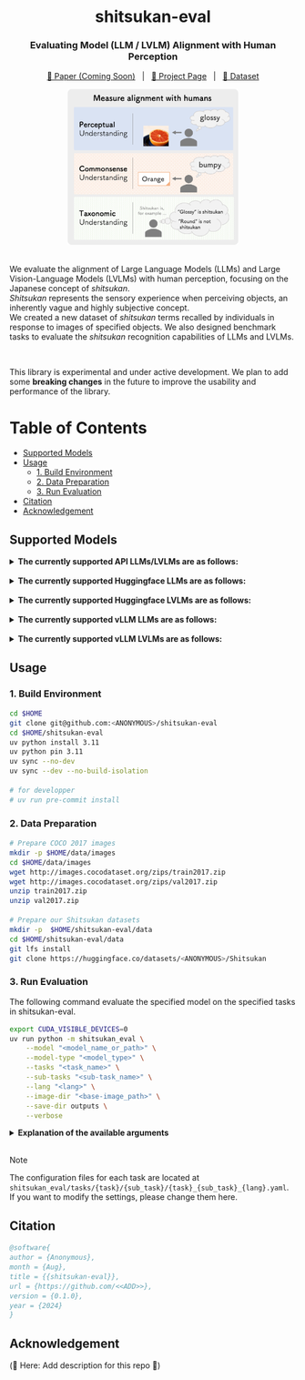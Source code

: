 <div align="center">

shitsukan-eval
===========================
<h3>Evaluating Model (LLM / LVLM) Alignment with Human Perception</h3>

[📄 Paper (Coming Soon)]() &nbsp;&nbsp;|&nbsp;&nbsp; [🚀 Project Page]() &nbsp;&nbsp;|&nbsp;&nbsp; [🤗 Dataset]()

<img src="images/shitsukan-eval_overview.png" alt="shitsukan-eval" width="300px">

<div align="left">

<br>

We evaluate the alignment of Large Language Models (LLMs) and Large Vision-Language Models (LVLMs) with human perception, focusing on the Japanese concept of *shitsukan*.  
*Shitsukan* represents the sensory experience when perceiving objects, an inherently vague and highly subjective concept.  
We created a new dataset of *shitsukan* terms recalled by individuals in response to images of specified objects. We also designed benchmark tasks to evaluate the *shitsukan* recognition capabilities of LLMs and LVLMs.

<br>

This library is experimental and under active development.
We plan to add some **breaking changes** in the future to improve the usability and performance of the library.

# Table of Contents

- [Supported Models](#supported-models)
- [Usage](#usage)
  - [1. Build Environment](#1-build-environment)
  - [2. Data Preparation](#2-data-preparation)
  - [3. Run Evaluation](#3-run-evaluation)
- [Citation](#citation)
- [Acknowledgement](#acknowledgement)

## Supported Models

<details>
<summary><b>The currently supported API LLMs/LVLMs are as follows:</b></summary>
<li><a href="https://platform.openai.com/docs/models/gpt-4o">GPT-4o</a></li>
<li>(🚧 Here: Add description for this repo 🚧)</li>
</details>

<br>

<details>
<summary><b>The currently supported Huggingface LLMs are as follows:</b></summary>
<li><a href="https://arxiv.org/abs/2307.09288">Llama 2</a></li>
<li><a href="https://note.com/elyza/n/na405acaca130">ELYZA-japanese-Llama-2</a></li>
<li><a href="https://arxiv.org/abs/2407.10671">Qwen 2</a></li>
<li><a href="https://arxiv.org/abs/2407.21783">Llama 3</a></li>
<li><a href="https://swallow-llm.github.io/llama3-swallow.ja.html">Llama-3-Swallow</a></li>
<li><a href="https://arxiv.org/abs/2408.00118">Gemma 2</a></li>
<li><a href="https://qwen2.org/qwen2-5/">Qwen 2.5</a></li>
<li><a href="https://llmc.nii.ac.jp/topics/post-707/">LLM-jp-3</a></li>
<li>(🚧 Here: Add description for this repo 🚧)</li>
</details>

<br>

<details>
<summary><b>The currently supported Huggingface LVLMs are as follows:</b></summary>
<li><a href="https://arxiv.org/abs/2310.03744">LLaVA-1.5</a></li>
<li><a href="https://arxiv.org/abs/2405.02246">Idefics2</a></li>
<li><a href="https://llava-vl.github.io/blog/2024-01-30-llava-next/">LLaVA-NeXT (LLaVA-1.6)</a></li>
<li><a href="https://arxiv.org/abs/2407.21783">Llama-3.2-Vision</a></li>
<li><a href="https://arxiv.org/abs/2408.03326">LLaVA-OneVision</a></li>
<li><a href="https://www.arxiv.org/abs/2408.12637">Idefics3</a></li>
<li><a href="https://arxiv.org/abs/2409.12191">Qwen2-VL</a></li>
<li><a href="https://www.arxiv.org/abs/2409.17146">Molmo</a></li>
<li>(🚧 Here: Add description for this repo 🚧)</li>
</details>

<br>

<details>
<summary><b>The currently supported vLLM LLMs are as follows:</b></summary>
<li>(🚧 Here: Add description for this repo 🚧)</li>
</details>

<br>

<details>
<summary><b>The currently supported vLLM LVLMs are as follows:</b></summary>
<li><a href="https://arxiv.org/abs/2409.12191">Qwen2-VL</a></li>
<li>(🚧 Here: Add description for this repo 🚧)</li>
</details>

## Usage

### 1. Build Environment

```bash
cd $HOME
git clone git@github.com:<ANONYMOUS>/shitsukan-eval
cd $HOME/shitsukan-eval
uv python install 3.11
uv python pin 3.11
uv sync --no-dev
uv sync --dev --no-build-isolation

# for developper
# uv run pre-commit install
```

### 2. Data Preparation

```bash
# Prepare COCO 2017 images
mkdir -p $HOME/data/images
cd $HOME/data/images
wget http://images.cocodataset.org/zips/train2017.zip
wget http://images.cocodataset.org/zips/val2017.zip
unzip train2017.zip
unzip val2017.zip

# Prepare our Shitsukan datasets
mkdir -p  $HOME/shitsukan-eval/data
cd $HOME/shitsukan-eval/data
git lfs install
git clone https://huggingface.co/datasets/<ANONYMOUS>/Shitsukan
```

### 3. Run Evaluation

The following command evaluate the specified model on the specified tasks in shitsukan-eval.

```bash
export CUDA_VISIBLE_DEVICES=0
uv run python -m shitsukan_eval \
    --model "<model_name_or_path>" \
    --model-type "<model_type>" \
    --tasks "<task_name>" \
    --sub-tasks "<sub-task_name>" \
    --lang "<lang>" \
    --image-dir "<base-image_path>" \
    --save-dir outputs \
    --verbose
```

<details>
<summary><b>Explanation of the available arguments</b></summary>

- `--model` (`str`): The name or path of the model to evaluate. (e.g., `"Qwen/Qwen2-VL-7B-Instruct"`)
- `--model-type` (`str`): The model type of the specified model.
  - Model type that can be specified: `"api"`, `"hf"`, `"vllm"`
- `--tasks` (`str`): The task name to evaluate.
  - Tasks that can be specified: `"perception"`, `"commonsense"`, `"taxonomic"`
- `--sub-tasks` (`List[str]`): List of sub-tasks within the tasks.
  - In case of `--tasks "perception" --language "ja"`, Sub-tasks that can be specified: `"generation"`, `"selection"`
  - In case of `--tasks "perception" --language "en"`, Sub-tasks that can be specified: `"selection"`
  - In case of `--tasks "commonsense" --language "ja"`, Sub-tasks that can be specified: `"generation"`, `"classification"`
  - In case of `--tasks "commonsense" --language "en"`, Sub-tasks that can't be specified
  - In case of `--tasks "taxonomic" --language "ja"`, Sub-tasks that can be specified: `"a_b_classification"`, `"yes_no_classification"`, `"multiple_choice_classification"`
  - In case of `--tasks "taxonomic" --language "en"`, Sub-tasks that can't be specified
- `--lang` (`str`): Language to use for the evaluation (default: `"ja"`).
  - Language that can be specified: `"ja"`, `"en"`
- `--image-dir` (`Optional[str]`): Directory where input images are stored (optional).
  - If you specify `--image-dir="data"`, the evaluation script will reference the COCO 2017 images located at `data/images/coco2017/train2017/*.png` and `data/images/coco2017/val2017/*.png` during execution. If you have not prepared the COCO 2017 images, please download them in advance from [here](https://cocodataset.org/#download).
- `--save-dir` (`str`): Directory where evaluation results will be saved.
- `-v`, `--verbose` (`bool`): If set, print detailed information during processing.

</details>

<br>

> [!NOTE]
> The configuration files for each task are located at `shitsukan_eval/tasks/{task}/{sub_task}/{task}_{sub_task}_{lang}.yaml`.<br>If you want to modify the settings, please change them here.

## Citation

```bibtex
@software{
author = {Anonymous},
month = {Aug},
title = {{shitsukan-eval}},
url = {https://github.com/<<ADD>>},
version = {0.1.0},
year = {2024}
}
```

## Acknowledgement

(🚧 Here: Add description for this repo 🚧)
